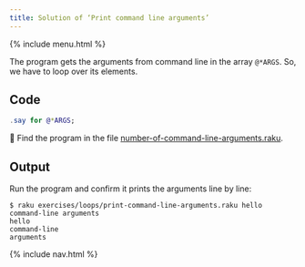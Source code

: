 ```yaml
---
title: Solution of ‘Print command line arguments’
---
```


{% include menu.html %}

The program gets the arguments from command line in the array `@*ARGS`. So, we have to loop over its elements.

## Code

```raku
.say for @*ARGS;
```

🦋 Find the program in the file [number-of-command-line-arguments.raku](https://github.com/ash/raku-course/blob/master/exercises/loops/print-command-line-arguments.raku).

## Output

Run the program and confirm it prints the arguments line by line:

```console
$ raku exercises/loops/print-command-line-arguments.raku hello command-line arguments
hello
command-line
arguments
```

{% include nav.html %}
